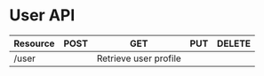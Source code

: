 # User API

| Resource               	| POST                                	| GET                             	| PUT 	| DELETE 	|
|------------------------	|-------------------------------------	|---------------------------------	|-----	|--------	|
| /user                 	|                                     	| Retrieve user profile            	|     	|        	|